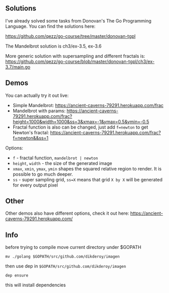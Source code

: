 ## Solutions

I've already solved some tasks from Donovan's The Go Programming
Language. You can find the solutions here: 

https://github.com/qezz/go-course/tree/master/donovan-tgpl

The Mandelbrot solution is ch3/ex-3.5, ex-3.6

More generic solution with supersampling and different fractals is:
https://github.com/qezz/go-course/blob/master/donovan-tgpl/ch3/ex-3.7/main.go

## Demos

You can actually try it out live:

* Simple Mandelbrot: https://ancient-caverns-79291.herokuapp.com/frac
* Mandelbrot with params: https://ancient-caverns-79291.herokuapp.com/frac?height=1000&width=1000&ss=3&xmax=-1&ymax=0.5&ymin=-0.5
* Fractal function is also can be changed, just add `f=newton` to get Newton's fractal: https://ancient-caverns-79291.herokuapp.com/frac?f=newton&&ss=1

Options:

* `f` - fractal function, `mandelbrot | newton`
* `height`, `width` - the size of the generated image
* `xmax`, `xmin`, `ymax`, `ymin` shapes the squared relative region to render. It is possible to go much deeper.
* `ss` - super sampling grid, `ss=X` means that grid `X by X` will be generated for every output pixel

## Other

Other demos also have different options, check it out here: https://ancient-caverns-79291.herokuapp.com/

## Info

before trying to compile move current directory under $GOPATH

    mv ./golang $GOPATH/src/github.com/dikderoy/imagen

then use dep in `$GOPATH/src/github.com/dikderoy/imagen`

    dep ensure

this will install dependencies
